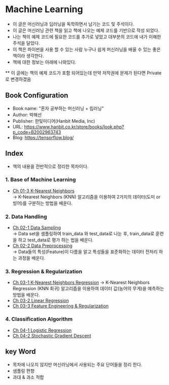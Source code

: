 # Machine Learning 
- 이 글은 머신러닝과 딥러닝을 독학하면서 남기는 코드 및 주석이다.
- 이 글은 머신러닝 관련 책을 읽고 책에 나오는 예제 코드를 기반으로 작성 되었다.
- 나는 책의 예제 코드에 필요한 코드를 추가로 넣었고 대부분의 코드에 내가 이해한 주석을 달았다.
- 이 책은 파이썬을 사용 할 수 있는 사람 누구나 쉽게 머신러닝을 배울 수 있는 좋은 책이라 생각한다.
- 책에 대한 정보는 아래에 나와있다.  

** 이 글에는 책의 예제 코드가 포함 되어있는데 만약 저작권에 문제가 된다면 Private로 변경하겠음


## Book Configuration
- Book name: "혼자 공부하는 머신러닝 + 립러닝"
- Author: 박해선 
- Publisher: 한및미디어(Hanbit Media, Inc)
- URL: <https://www.hanbit.co.kr/store/books/look.php?p_code=B2002963743>
- Blog: <https://tensorflow.blog/>

## Index
- 책의 내용을 전반적으로 정리한 목차이다. 

### 1. Base of Machine Learning
- [Ch 01-3 K-Nearest Neighbors](https://colab.research.google.com/drive/1yXOx4z9wUo4_ZjcZtXC64WjmgyKHpZPC#scrollTo=VG1dBP8DwAvE)  
  -> K-Nearest Neighbors (KNN) 알고리즘을 이용하여 2가지의 데이터(도미 or 빙어)를 구분하는 방법을 배운다.

### 2. Data Handling
- [Ch 02-1 Data Sampling](https://colab.research.google.com/drive/1Rkf4Kat1H7rSzYzj9lZr6peSoiV61T6k)  
  -> Data set을 샘플링하여 train_data 와 test_data로 나눈 후, train_data로 훈련을 하고 test_data로 평가 하는 법을 배운다. 
- [Ch 02-2 Data Preprocessing](https://colab.research.google.com/drive/14Tf9_xueWkQuSVQ99vqXQ1rjKEr7IohS)  
  -> Data들의 특성(Feature)이 다름을 알고 특성들을 표준화하는 데이터 전처리 하는 과정을 배운다.

### 3. Regression & Regularization
- [Ch 03-1 K-Nearest Neighbors Regression](https://colab.research.google.com/drive/1lSt3nkgt11zTFyJoFoBwAi2nkWU6xZIp)
  ->  K-Nearest Neighbors Regression (KNN 회귀) 알고리즘을 이용하여 데이터 값(농어의 무게)을 예측하는 방법을 배운다. 
- [Ch 03-2 Linear Regression](https://colab.research.google.com/drive/1D44ArmjHiKhax1RZFvzbYFFiQDTNAqmx)
- [Ch 03-3 Feature Engineering & Regularization](https://colab.research.google.com/drive/1Ta_GuxMpSuTAjOWthtw-ypdhL8cDPsDk)

### 4. Classification Algorithm
- [Ch 04-1 Logistic Regression](https://colab.research.google.com/drive/1BlugdxpDcp99WqlTgmr_60Docqf6U9QZ)
- [Ch 04-2 Stochastic Gradient Descent](https://colab.research.google.com/drive/1J7WeMTKyiwxAEWXOzpPGmoZ0BUXwlR6z)


## key Word
- 목차에 나오지 않지만 머신러닝에서 사용되는 주요 단어들을 정리 한다.
- 샘플링 편향
- 과대 & 과소 적합
